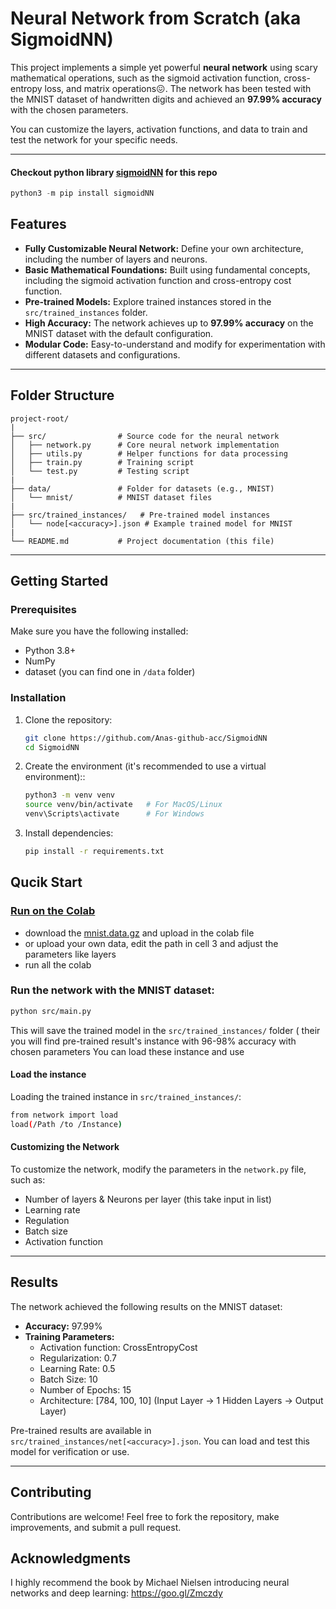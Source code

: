# Neural Network from Scratch (aka SigmoidNN)

This project implements a simple yet powerful **neural network** using scary mathematical operations, such as the sigmoid activation function, cross-entropy loss, and matrix operations😖. The network has been tested with the MNIST dataset of handwritten digits and achieved an **97.99% accuracy** with the chosen parameters.

You can customize the layers, activation functions, and data to train and test the network for your specific needs.

---

#### Checkout python library [sigmoidNN](https://pypi.org/project/sigmoidNN/) for this repo
```python
python3 -m pip install sigmoidNN
```

## Features

- **Fully Customizable Neural Network:** Define your own architecture, including the number of layers and neurons.
- **Basic Mathematical Foundations:** Built using fundamental concepts, including the sigmoid activation function and cross-entropy cost function.
- **Pre-trained Models:** Explore trained instances stored in the `src/trained_instances` folder.
- **High Accuracy:** The network achieves up to **97.99% accuracy** on the MNIST dataset with the default configuration.
- **Modular Code:** Easy-to-understand and modify for experimentation with different datasets and configurations.

---

## Folder Structure

```
project-root/
|
├── src/                # Source code for the neural network
│   ├── network.py      # Core neural network implementation
│   ├── utils.py        # Helper functions for data processing
│   ├── train.py        # Training script
│   └── test.py         # Testing script
|
├── data/               # Folder for datasets (e.g., MNIST)
│   └── mnist/          # MNIST dataset files
|
├── src/trained_instances/   # Pre-trained model instances
│   └── node[<accuracy>].json # Example trained model for MNIST
|
└── README.md           # Project documentation (this file)
```

---

## Getting Started

### Prerequisites

Make sure you have the following installed:

- Python 3.8+
- NumPy
- dataset (you can find one in `/data` folder)

### Installation

1. Clone the repository:
   ```bash
   git clone https://github.com/Anas-github-acc/SigmoidNN
   cd SigmoidNN
   ```
2. Create the environment (it's recommended to use a virtual environment)::
   ```bash
   python3 -m venv venv
   source venv/bin/activate   # For MacOS/Linux
   venv\Scripts\activate      # For Windows
   ```
3. Install dependencies:
   ```bash
   pip install -r requirements.txt
   ```

## Qucik Start

### [Run on the Colab](https://colab.research.google.com/drive/1K5M0E2IBNb1WNcraN5uXMP7E21xP1_by?usp=sharing)
- download the [mnist.data.gz](https://www.google.com/url?q=https%3A%2F%2Fdrive.google.com%2Ffile%2Fd%2F1l_zwAKQTlZPib4xhVGriDpVqjaXkXZk-%2Fview%3Fusp%3Ddrive_link) and upload in the colab file
- or upload your own data, edit the path in cell 3 and adjust the parameters like layers
- run all the colab

### Run the network with the MNIST dataset:
```bash
python src/main.py
```
This will save the trained model in the `src/trained_instances/` folder ( their you will find pre-trained result's instance with 96-98% accuracy with chosen parameters
You can load these instance and use

#### Load the instance
Loading the trained instance in `src/trained_instances/`:
```bash
from network import load
load(/Path /to /Instance)
```

#### Customizing the Network
To customize the network, modify the parameters in the `network.py` file, such as:

- Number of layers & Neurons per layer (this take input in list)
- Learning rate
- Regulation
- Batch size
- Activation function

---

## Results

The network achieved the following results on the MNIST dataset:

- **Accuracy:** 97.99%
- **Training Parameters:**
  - Activation function: CrossEntropyCost
  - Regularization: 0.7
  - Learning Rate: 0.5
  - Batch Size: 10
  - Number of Epochs: 15
  - Architecture: [784, 100, 10] (Input Layer -> 1 Hidden Layers -> Output Layer)

Pre-trained results are available in `src/trained_instances/net[<accuracy>].json`. You can load and test this model for verification or use.

---

## Contributing

Contributions are welcome! Feel free to fork the repository, make improvements, and submit a pull request.

## Acknowledgments

I highly recommend the book by Michael Nielsen introducing neural networks and deep learning: https://goo.gl/Zmczdy
